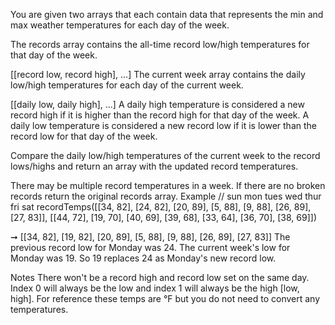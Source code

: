 You are given two arrays that each contain data that represents the min and max weather temperatures for each day of the week.

The records array contains the all-time record low/high temperatures for that day of the week.

[[record low, record high], ...]
The current week array contains the daily low/high temperatures for each day of the current week.

[[daily low, daily high], ...]
A daily high temperature is considered a new record high if it is higher than the record high for that day of the week. A daily low temperature is considered a new record low if it is lower than the record low for that day of the week.

Compare the daily low/high temperatures of the current week to the record lows/highs and return an array with the updated record temperatures.

There may be multiple record temperatures in a week.
If there are no broken records return the original records array.
Example
//             sun       mon      tues       wed      thur      fri       sat
recordTemps([[34, 82], [24, 82], [20, 89],  [5, 88],  [9, 88], [26, 89], [27, 83]],
            [[44, 72], [19, 70], [40, 69], [39, 68], [33, 64], [36, 70], [38, 69]])

➞           [[34, 82], [19, 82], [20, 89], [5, 88], [9, 88], [26, 89], [27, 83]]
The previous record low for Monday was 24. The current week's low for Monday was 19. So 19 replaces 24 as Monday's new record low.

Notes
There won't be a record high and record low set on the same day.
Index 0 will always be the low and index 1 will always be the high [low, high].
For reference these temps are °F but you do not need to convert any temperatures.